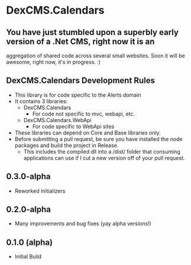 # DexCMS.Calendars

## You have just stumbled upon a superbly early version of a .Net CMS, right now it is an 
aggregation of shared code across several small websites. Soon it will be awesome, right now, it's in progress. :)

## DexCMS.Calendars Development Rules
* This library is for code specific to the Alerts domain
* It contains 3 libraries:
	* DexCMS.Calendars
		* For code not specific to mvc, webapi, etc.
	* DexCMS.Calendars.WebApi
		* For code specific to WebApi sites
* These libraries can depend on Core and Base libraries only.
* Before submitting a pull request, be sure you have installed the node packages and build the project in Release.
    * This includes the compiled dll into a /dist/ folder that consuming applications can use if I cut a new version off of your pull request.

## 0.3.0-alpha
* Reworked initializers

## 0.2.0-alpha
* Many improvements and bug fixes (yay alpha versions!)

## 0.1.0 (alpha)
* Initial Build
